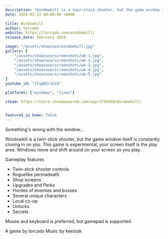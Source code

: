 ```yaml
---
description: "Windowkill is a twin-stick shooter, but the game window itself is constantly closing in on you. Shoot the window edges to push it around your screen as you fight and dodge enemies and bosses in their own windows. "
date: 2024-02-23 00:00:00 +0000

title: Windowkill
author: torcado
website: https://torcado.com/windowkill/
release_date: February 2024

image: "/assets/showcase/windowkill.jpg"
gallery: [
	"/assets/showcase/screenshots/wk-1.jpg",
	"/assets/showcase/screenshots/wk-2.jpg",
	"/assets/showcase/screenshots/wk-3.jpg",
	"/assets/showcase/screenshots/wk-4.jpg",
	"/assets/showcase/screenshots/wk-5.jpg"
]
youtube_id: "3fqqN2rsGz0"

platforms: ["windows", "linux"]

steam: https://store.steampowered.com/app/2726450/Windowkill/


featured_in_home: false
---
```


Something's wrong with the window...

Windowkill is a twin-stick shooter, but the game window itself is constantly closing in on you.
This game is experimental, your screen itself is the play area. Windows move and shift around on your screen as you play.

Gameplay features
- Twin-stick shooter controls
- Roguelike permadeath
- Shop screens
- Upgrades and Perks
- Hordes of enemies and bosses
- Several unique characters
- Local co-op
- Unlocks
- Secrets

Mouse and keyboard is preferred, but gamepad is supported.

A game by torcado
Music by keestak 